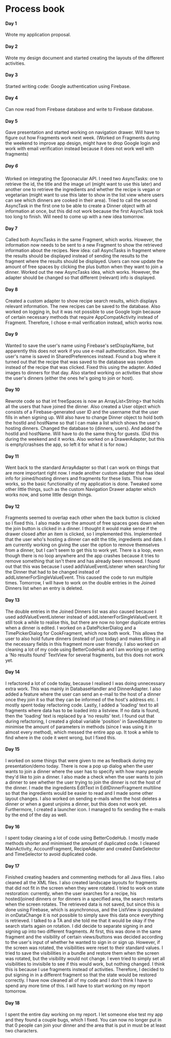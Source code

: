 # Process book

#### Day 1
Wrote my application proposal.

#### Day 2
Wrote my design document and started creating the layouts of the different activities.

#### Day 3
Started writing code: Google authentication using Firebase.

#### Day 4
Can now read from Firebase database and write to Firebase database.

#### Day 5
Gave presentation and started working on navigation drawer. Will have to figure out how Fragments work next week. (Worked on Fragments during the weekend to improve app design, might have to drop Google login and work with email verification instead because it does not work well with fragments)

##### Day 6
Worked on integrating the Spoonacular API. I need two AsyncTasks: one to retrieve the id, the title and the image url (might want to use this later) and another one to retrieve the ingredients and whether the recipe is vegan or vegetarian (might want to use this later to show in the list view where users can see which dinners are cooked in their area). Tried to call the second AsyncTask in the first one to be able to create a Dinner object with all information at once, but this did not work because the first AsyncTask took too long to finish. Will need to come up with a new idea tomorrow.

#### Day 7
Called both AsyncTasks in the same Fragment, which works. However, the information now needs to be sent to a new Fragment to show the retrieved information about the recipes. New idea: call AsyncTasks in fragment where the results should be displayed instead of sending the results to the fragment where the results should be displayed. Users can now update the amount of free spaces by clicking the plus button when they want to join a dinner. Worked out the new AsyncTasks idea, which works. However, the adapter should be changed so that different (relevant) info is displayed.

#### Day 8
Created a custom adapter to show recipe search results, which displays relevant information. The new recipes can be saved to the database. Also worked on logging in, but it was not possible to use Google login because of certain necessary methods that require AppCompatActivity instead of Fragment. Therefore, I chose e-mail verification instead, which works now.

#### Day 9
Wanted to save the user's name using Firebase's setDisplayName, but apparently this does not work if you use e-mail authentication. Now the user's name is saved in SharedPreferences instead. Found a bug where it turned out that the recipe that was saved to the database was random instead of the recipe that was clicked. Fixed this using the adapter. Added images to dinners for that day. Also started working on activities that show the user's dinners (either the ones he's going to join or host).

#### Day 10
Rewrote code so that int freeSpaces is now an ArrayList\<String\> that holds all the users that have joined the dinner. Also created a User object which consists of a Firebase-generated user ID and the username that the user fills in when signing up. Will also have to change Dinner object to hold both the hostId and hostName so that I can make a list which shows the user's hosting dinners. Changed the database to \{dinners, users\}. And added the hostId and hostName. Will have to do the same thing for guests. (Did this during the weekend and it works. Also worked on a DrawerAdapter, but this is empty/crashses the app, so left it for what it is for now.)

#### Day 11
Went back to the standard ArrayAdapter so that I can work on things that are more important right now. I made another custom adapter that has ideal info for joined/hosting dinners and fragments for these lists. This now works, so the basic functionality of my application is done. Tweaked some other little things, such as the custom Navigation Drawer adapter which works now, and some little design things. 

#### Day 12
Fragments seemed to overlap each other when the back button is clicked so I fixed this. I also made sure the amount of free spaces goes down when the join button is clicked in a dinner. I thought it would make sense if the drawer closed after an item is clicked, so I implemented this. Implemented that the user who's hosting a dinner can edit the title, ingredients and date. I am currently working on giving the user the option to remove themselves from a dinner, but I can't seem to get this to work yet. There is a loop, even though there is no loop anywhere and the app crashes because it tries to remove something that isn't there and has already been removed. I found out that this was because I used addValueEventListener when searching for the Dinner that had to be changed instead of addListenerForSingleValueEvent. This caused the code to run multiple times. Tomorrow, I will have to work on the double entries in the Joined Dinners list when an entry is deleted.

#### Day 13
The double entries in the Joined Dinners list was also caused because I used addValueEventListener instead of addListenerForSingleValueEvent. It still took a while to realise this, but there are now no longer duplicate entries when a dinner is edited. I worked on a DatePickerDialog and a TimePickerDialog for CookFragment, which now both work. This allows the user to also hold future dinners (instead of just today) and makes filling in all the necessary fields in this fragment more user friendly. I also worked on cleaning a lot of my code using BetterCodeHub and I am working on setting a 'No results found' TextView for several fragments, but this does not work yet.

#### Day 14
I refactored a lot of code today, because I realised I was doing unnecessary extra work. This was mainly in DatabaseHandler and DinnerAdapter. I also added a feature where the user can send an e-mail to the host of a dinner once they join it so that they can be informed of the host's address etc. I mostly spent today refactoring code. Lastly, I added a 'loading' text to all fragments where data has to be loaded into a listview. If no data is found, then the 'loading' text is replaced by a 'no results' text. I found out that during refactoring, I created a global variable 'position' in SavedAdapter to minimise the amount of parameters in methods (since I was using it in almost every method), which messed the entire app up. It took a while to find where in the code it went wrong, but I fixed this.

#### Day 15
I worked on some things that were given to me as feedback during my presentation/demo today. There is now a pop up dialog when the user wants to join a dinner where the user has to specify with how many people they'd like to join a dinner. I also made a check when the user wants to join a dinner to see whether the user trying to join the dinner is not the host of the dinner. I made the ingredients EditText in EditDinnerFragment multiline so that the ingredients would be easier to read and I made some other layout changes. I also worked on sending e-mails when the host deletes a dinner or when a guest unjoins a dinner, but this does not work yet. Furthermore, I created a launcher icon. I managed to fix sending the e-mails by the end of the day as well.

#### Day 16
I spent today cleaning a lot of code using BetterCodeHub. I mostly made methods shorter and minimised the amount of duplicated code. I cleaned MainActivity, AccountFragment, RecipeAdapter and created DateSelector and TimeSelector to avoid duplicated code.

#### Day 17 
Finished creating headers and commenting methods for all Java files. I also cleaned all the XML files. I also created landscape layouts for fragments that did not fit in the screen when they were rotated. I tried to work on state restoration: currently, when the user searches for a recipe, his hosted/joined dinners or for dinners in a specified area, the search restarts when the screen rotates. The retrieved data is not saved, but since this is done using Firebase, which is asynchronous, and the ListView is populated in onDataChange it is not possible to simply save this data once everything is retrieved. I talked to a TA and she told me that it would be okay if the search starts again on rotation. I did decide to separate signing in and signing up into two different fragments. At first, this was done in the same fragment and the visibility of certain views/buttons was decided according to the user's input of whether he wanted to sign in or sign up. However, if the screen was rotated, the visibilities were reset to their standard values. I tried to save the visibilities in a bundle and restore them when the screen was rotated, but the visibility would not change. I even tried to simply set all visibilities to invisibile to see if this would work, but nothing changed. I think this is because I use fragments instead of activities. Therefore, I decided to put signing in in a different fragment so that the state would be restored correctly. I have now cleaned all of my code and I don't think I have to spend any more time of this. I will have to start working on my report tomorrow. 

#### Day 18
I spent the entire day working on my report. I let someone else test my app and they found a couple bugs, which I fixed. You can now no longer put in that 0 people can join your dinner and the area that is put in must be at least two characters.
